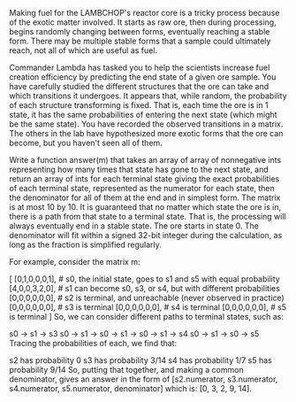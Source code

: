 Making fuel for the LAMBCHOP's reactor core is a tricky process because of the exotic matter involved. 
It starts as raw ore, then during processing, begins randomly changing between forms, eventually reaching a stable form. 
There may be multiple stable forms that a sample could ultimately reach, not all of which are useful as fuel.

Commander Lambda has tasked you to help the scientists increase fuel creation efficiency by predicting the end state of a given ore sample.
You have carefully studied the different structures that the ore can take and which transitions it undergoes.
It appears that, while random, the probability of each structure transforming is fixed.
That is, each time the ore is in 1 state, it has the same probabilities of entering the next state (which might be the same state).
You have recorded the observed transitions in a matrix. The others in the lab have hypothesized more exotic forms that the ore can become, but you haven't seen all of them.

Write a function answer(m) that takes an array of array of nonnegative ints representing how many times that state has gone to the next state,
and return an array of ints for each terminal state giving the exact probabilities of each terminal state, represented as the numerator for each state,
then the denominator for all of them at the end and in simplest form.
The matrix is at most 10 by 10. It is guaranteed that no matter which state the ore is in, there is a path from that state to a terminal state.
That is, the processing will always eventually end in a stable state. The ore starts in state 0.
The denominator will fit within a signed 32-bit integer during the calculation, as long as the fraction is simplified regularly.

For example, consider the matrix m:

[
  [0,1,0,0,0,1],  # s0, the initial state, goes to s1 and s5 with equal probability
  [4,0,0,3,2,0],  # s1 can become s0, s3, or s4, but with different probabilities
  [0,0,0,0,0,0],  # s2 is terminal, and unreachable (never observed in practice)
  [0,0,0,0,0,0],  # s3 is terminal
  [0,0,0,0,0,0],  # s4 is terminal
  [0,0,0,0,0,0],  # s5 is terminal
]
So, we can consider different paths to terminal states, such as:

s0 -> s1 -> s3
s0 -> s1 -> s0 -> s1 -> s0 -> s1 -> s4
s0 -> s1 -> s0 -> s5
Tracing the probabilities of each, we find that:

s2 has probability 0
s3 has probability 3/14
s4 has probability 1/7
s5 has probability 9/14
So, putting that together, and making a common denominator,
gives an answer in the form of [s2.numerator, s3.numerator, s4.numerator, s5.numerator, denominator]
which is: [0, 3, 2, 9, 14].

